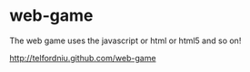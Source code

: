 web-game
========

The web game uses the javascript  or html or html5 and so on!

http://telfordniu.github.com/web-game 